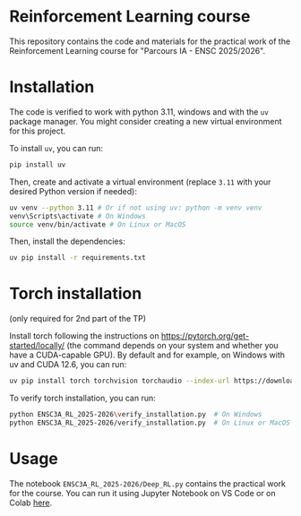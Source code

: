 # Reinforcement Learning course

This repository contains the code and materials for the practical work of the Reinforcement Learning course for "Parcours IA - ENSC 2025/2026".

# Installation

The code is verified to work with python 3.11, windows and with the ``uv`` package manager. You might consider creating a new virtual environment for this project.

To install `uv`, you can run:

```bash
pip install uv
```

Then, create and activate a virtual environment (replace `3.11` with your desired Python version if needed):
```bash
uv venv --python 3.11 # Or if not using uv: python -m venv venv
venv\Scripts\activate # On Windows
source venv/bin/activate # On Linux or MacOS
```

Then, install the dependencies:

```bash
uv pip install -r requirements.txt
```

# Torch installation

(only required for 2nd part of the TP)

Install torch following the instructions on https://pytorch.org/get-started/locally/ (the command depends on your system and whether you have a CUDA-capable GPU).
By default and for example, on Windows with uv and CUDA 12.6, you can run:

```bash
uv pip install torch torchvision torchaudio --index-url https://download.pytorch.org/whl/cu126
```

To verify torch installation, you can run:

```bash
python ENSC3A_RL_2025-2026\verify_installation.py  # On Windows
python ENSC3A_RL_2025-2026/verify_installation.py  # On Linux or MacOS
```

# Usage

The notebook `ENSC3A_RL_2025-2026/Deep_RL.py` contains the practical work for the course. You can run it using Jupyter Notebook on VS Code or on Colab [here](https://colab.research.google.com/drive/13iiiH74SSlf9ExoJHT0ooI39aJdIVugM).


